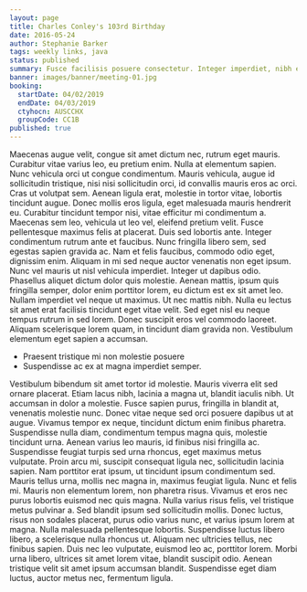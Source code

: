 ```yaml
---
layout: page
title: Charles Conley's 103rd Birthday
date: 2016-05-24
author: Stephanie Barker
tags: weekly links, java
status: published
summary: Fusce facilisis posuere consectetur. Integer imperdiet, nibh et sodales.
banner: images/banner/meeting-01.jpg
booking:
  startDate: 04/02/2019
  endDate: 04/03/2019
  ctyhocn: AUSCCHX
  groupCode: CC1B
published: true
---
```

Maecenas augue velit, congue sit amet dictum nec, rutrum eget mauris. Curabitur vitae varius leo, eu pretium enim. Nulla at elementum sapien. Nunc vehicula orci ut congue condimentum. Mauris vehicula, augue id sollicitudin tristique, nisi nisi sollicitudin orci, id convallis mauris eros ac orci. Cras ut volutpat sem. Aenean ligula erat, molestie in tortor vitae, lobortis tincidunt augue. Donec mollis eros ligula, eget malesuada mauris hendrerit eu. Curabitur tincidunt tempor nisi, vitae efficitur mi condimentum a. Maecenas sem leo, vehicula ut leo vel, eleifend pretium velit. Fusce pellentesque maximus felis at placerat. Duis sed lobortis ante. Integer condimentum rutrum ante et faucibus. Nunc fringilla libero sem, sed egestas sapien gravida ac. Nam et felis faucibus, commodo odio eget, dignissim enim.
Aliquam in mi sed neque auctor venenatis non eget ipsum. Nunc vel mauris ut nisl vehicula imperdiet. Integer ut dapibus odio. Phasellus aliquet dictum dolor quis molestie. Aenean mattis, ipsum quis fringilla semper, dolor enim porttitor lorem, eu dictum est ex sit amet leo. Nullam imperdiet vel neque ut maximus. Ut nec mattis nibh. Nulla eu lectus sit amet erat facilisis tincidunt eget vitae velit. Sed eget nisl eu neque tempus rutrum in sed lorem. Donec suscipit eros vel commodo laoreet. Aliquam scelerisque lorem quam, in tincidunt diam gravida non. Vestibulum elementum eget sapien a accumsan.

* Praesent tristique mi non molestie posuere
* Suspendisse ac ex at magna imperdiet semper.

Vestibulum bibendum sit amet tortor id molestie. Mauris viverra elit sed ornare placerat. Etiam lacus nibh, lacinia a magna ut, blandit iaculis nibh. Ut accumsan in dolor a molestie. Fusce sapien purus, fringilla in blandit at, venenatis molestie nunc. Donec vitae neque sed orci posuere dapibus ut at augue. Vivamus tempor ex neque, tincidunt dictum enim finibus pharetra. Suspendisse nulla diam, condimentum tempus magna quis, molestie tincidunt urna. Aenean varius leo mauris, id finibus nisi fringilla ac. Suspendisse feugiat turpis sed urna rhoncus, eget maximus metus vulputate. Proin arcu mi, suscipit consequat ligula nec, sollicitudin lacinia sapien. Nam porttitor erat ipsum, ut tincidunt ipsum condimentum sed.
Mauris tellus urna, mollis nec magna in, maximus feugiat ligula. Nunc et felis mi. Mauris non elementum lorem, non pharetra risus. Vivamus et eros nec purus lobortis euismod nec quis magna. Nulla varius risus felis, vel tristique metus pulvinar a. Sed blandit ipsum sed sollicitudin mollis. Donec luctus, risus non sodales placerat, purus odio varius nunc, et varius ipsum lorem at magna. Nulla malesuada pellentesque lobortis. Suspendisse luctus libero libero, a scelerisque nulla rhoncus ut. Aliquam nec ultricies tellus, nec finibus sapien. Duis nec leo vulputate, euismod leo ac, porttitor lorem. Morbi urna libero, ultrices sit amet lorem vitae, blandit suscipit odio. Aenean tristique velit sit amet ipsum accumsan blandit. Suspendisse eget diam luctus, auctor metus nec, fermentum ligula.
